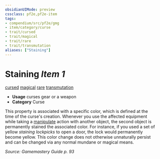 ```yaml
---
obsidianUIMode: preview
cssclass: pf2e,pf2e-item
tags:
- compendium/src/pf2e/gmg
- item/category/curse
- trait/cursed
- trait/magical
- trait/rare
- trait/transmutation
aliases: ["Staining"]
---
```

# Staining *Item 1*  
[cursed](/rules/traits/cursed-gmg.md)  [magical](/rules/traits/magical.md)  [rare](/rules/traits/rare.md)  [transmutation](/rules/traits/transmutation.md)  

- **Usage** curses gear or a weapon
- **Category** Curse

This property is associated with a specific color, which is defined at the time of the curse's creation. Whenever you use the affected equipment while taking a [manipulate](/rules/traits/manipulate.md) action with another object, the second object is permanently stained the associated color. For instance, if you used a set of yellow _staining lockpicks_ to open a door, the lock would permanently become yellow. This color change does not otherwise unnaturally persist and can be changed via any normal mundane or magical means.

*Source: Gamemastery Guide p. 93*